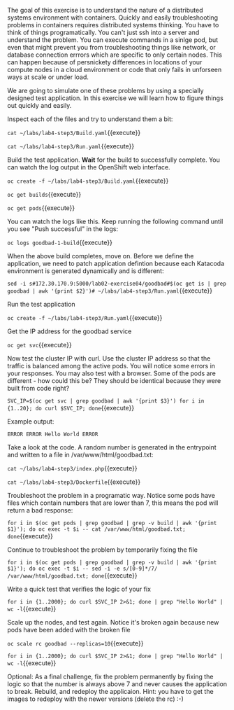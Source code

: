 The goal of this exercise is to understand the nature of a distributed systems environment with containers. Quickly and easily troubleshooting problems in containers requires distributed systems thinking. You have to think of things programatically. You can't just ssh into a server and understand the problem. You can execute commands in a sinlge pod, but even that might prevent you from troubleshooting things like network, or database connection errrors which are specific to only certain nodes. This can happen because of persnickety differences in locations of your compute nodes in a cloud environment or code that only fails in unforseen ways at scale or under load. 

We are going to simulate one of these problems by using a specially designed test application. In this exercise we will learn how to figure things out quickly and easily.

Inspect each of the files and try to understand them a bit:

``cat ~/labs/lab4-step3/Build.yaml``{{execute}}

``cat ~/labs/lab4-step3/Run.yaml``{{execute}}


Build the test application. **Wait** for the build to successfully complete. You can watch the log output in the OpenShift web interface.

``oc create -f ~/labs/lab4-step3/Build.yaml``{{execute}}


``oc get builds``{{execute}}

``oc get pods``{{execute}}

You can watch the logs like this. Keep running the following command until you see "Push successful" in the logs:

``oc logs goodbad-1-build``{{execute}}

When the above build completes, move on. Before we define the application, we need to patch application defintion because each Katacoda environment is generated dynamically and is different:

``sed -i s#172.30.170.9:5000/lab02-exercise04/goodbad#$(oc get is | grep goodbad | awk '{print $2}')# ~/labs/lab4-step3/Run.yaml``{{execute}}

Run the test application

``oc create -f ~/labs/lab4-step3/Run.yaml``{{execute}}


Get the IP address for the goodbad service

``oc get svc``{{execute}}


Now test the cluster IP with curl. Use the cluster IP address so that the traffic is balanced among the active pods. You will notice some errors in your responses. You may also test with a browser. Some of the pods are different - how could this be? They should be identical because they were built from code right?

``SVC_IP=$(oc get svc | grep goodbad | awk '{print $3}')
for i in {1..20}; do curl $SVC_IP; done``{{execute}}


Example output:

``ERROR
ERROR
Hello World
ERROR``


Take a look at the code. A random number is generated in the entrypoint and written to a file in /var/www/html/goodbad.txt:

``cat ~/labs/lab4-step3/index.php``{{execute}}

``cat ~/labs/lab4-step3/Dockerfile``{{execute}}


Troubleshoot the problem in a programatic way. Notice some pods have files which contain numbers that are lower than 7, this means the pod will return a bad response:

``for i in $(oc get pods | grep goodbad | grep -v build | awk '{print $1}'); do oc exec -t $i -- cat /var/www/html/goodbad.txt; done``{{execute}}


Continue to troubleshoot the problem by temporarily fixing the file

``for i in $(oc get pods | grep goodbad | grep -v build | awk '{print $1}'); do oc exec -t $i -- sed -i -e s/[0-9]*/7/ /var/www/html/goodbad.txt; done``{{execute}}


Write a quick test that verifies the logic of your fix

``for i in {1..2000}; do curl $SVC_IP 2>&1; done | grep "Hello World" | wc -l``{{execute}}


Scale up the nodes, and test again. Notice it's broken again because new pods have been added with the broken file

``oc scale rc goodbad --replicas=10``{{execute}}

``for i in {1..2000}; do curl $SVC_IP 2>&1; done | grep "Hello World" | wc -l``{{execute}}


Optional: As a final challenge, fix the problem permanently by fixing the logic so that the number is always above 7 and never causes the application to break. Rebuild, and redeploy the applicaion. Hint: you have to get the images to redeploy with the newer versions (delete the rc) :-)
